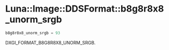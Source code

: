 # Luna::Image::DDSFormat::b8g8r8x8_unorm_srgb

```c++
b8g8r8x8_unorm_srgb = 93
```

DXGI_FORMAT_B8G8R8X8_UNORM_SRGB. 

